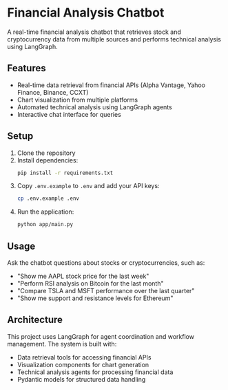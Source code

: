# Financial Analysis Chatbot

A real-time financial analysis chatbot that retrieves stock and cryptocurrency data from multiple sources and performs technical analysis using LangGraph.

## Features

- Real-time data retrieval from financial APIs (Alpha Vantage, Yahoo Finance, Binance, CCXT)
- Chart visualization from multiple platforms
- Automated technical analysis using LangGraph agents
- Interactive chat interface for queries

## Setup

1. Clone the repository
2. Install dependencies:
   ```bash
   pip install -r requirements.txt
   ```
3. Copy `.env.example` to `.env` and add your API keys:
   ```bash
   cp .env.example .env
   ```
4. Run the application:
   ```bash
   python app/main.py
   ```

## Usage

Ask the chatbot questions about stocks or cryptocurrencies, such as:
- "Show me AAPL stock price for the last week"
- "Perform RSI analysis on Bitcoin for the last month"
- "Compare TSLA and MSFT performance over the last quarter"
- "Show me support and resistance levels for Ethereum"

## Architecture

This project uses LangGraph for agent coordination and workflow management. The system is built with:
- Data retrieval tools for accessing financial APIs
- Visualization components for chart generation
- Technical analysis agents for processing financial data
- Pydantic models for structured data handling 